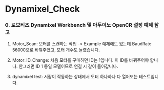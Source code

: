 # Dynamixel_Check


### 0. 로보티즈 Dynamixel Workbench 및 아두이노 OpenCR 설정 예제 참고

1. Motor_Scan: 모터를 스캔하는 작업 -> Example 예제에도 있는데 BaudRate 56000으로 바꿔주었고, 모터 개수도 늘렸습니다. 

2. Motor_ID_Change: 처음 모터를 구매하면 ID는 1입니다. 이 ID를 바꿔주어야 합니다. 안그러면 ID 1 동일 모델이므로 연결 시 같이 돌아갑니다. 

3. dynamixel test: 서랍이 작동하는 상태에서 모터 하나하나 다 열어보는 테스트입니다.
